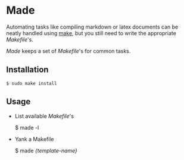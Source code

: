 # Made

Automating tasks like compiling markdown or latex documents can be neatly
handled using [make](https://www.gnu.org/software/make/), but you still need to
write the appropriate *Makefile*'s.

*Made* keeps a set of *Makefile*'s for common tasks.


## Installation

    $ sudo make install


## Usage

- List available *Makefile*'s

    $ made -l

- Yank a Makefile

    $ made *{template-name}*
